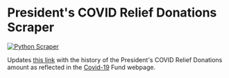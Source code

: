 # President's COVID Relief Donations Scraper
[![Python Scraper](https://github.com/damianperera/pres-covid-relief/actions/workflows/cron.yml/badge.svg)](https://github.com/damianperera/pres-covid-relief/actions/workflows/cron.yml)

Updates [this link](https://damianperera.github.io/pres-covid-relief/data.json) with the history of the President's COVID Relief Donations amount as reflected in the [Covid-19](https://www.presidentsoffice.gov.lk/index.php/covid-19-fund/) Fund webpage.
